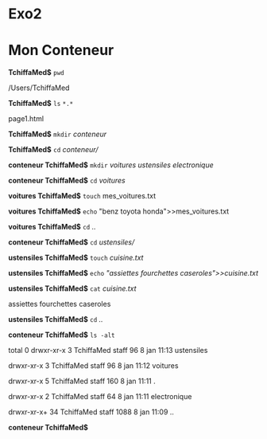 Exo2
=========
Mon Conteneur
==========
**TchiffaMed$** `pwd`

/Users/TchiffaMed

**TchiffaMed$** `ls` `*.*`

page1.html

**TchiffaMed$** `mkdir` _conteneur_

**TchiffaMed$** `cd` _conteneur/_

**conteneur TchiffaMed$** `mkdir` _voitures ustensiles electronique_

**conteneur TchiffaMed$** `cd` _voitures_

**voitures TchiffaMed$** `touch` mes_voitures.txt

**voitures TchiffaMed$** `echo` "benz toyota honda">>mes_voitures.txt

**voitures TchiffaMed$** `cd` _.._

**conteneur TchiffaMed$** `cd` _ustensiles/_

**ustensiles TchiffaMed$** `touch` _cuisine.txt_

**ustensiles TchiffaMed$** `echo` _"assiettes fourchettes caseroles">>cuisine.txt_

**ustensiles TchiffaMed$** `cat` _cuisine.txt_

assiettes fourchettes caseroles

**ustensiles TchiffaMed$** `cd` _.._

**conteneur TchiffaMed$** `ls -alt`

total 0
drwxr-xr-x   3 TchiffaMed  staff    96  8 jan 11:13 ustensiles

drwxr-xr-x   3 TchiffaMed  staff    96  8 jan 11:12 voitures

drwxr-xr-x   5 TchiffaMed  staff   160  8 jan 11:11 .

drwxr-xr-x   2 TchiffaMed  staff    64  8 jan 11:11 electronique

drwxr-xr-x+ 34 TchiffaMed  staff  1088  8 jan 11:09 ..

**conteneur TchiffaMed$**
